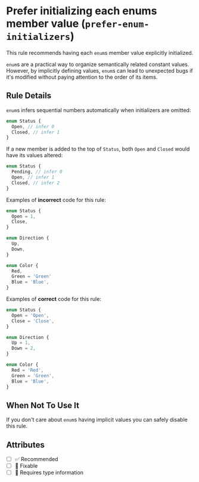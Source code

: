 # Prefer initializing each enums member value (`prefer-enum-initializers`)

This rule recommends having each `enum`s member value explicitly initialized.

`enum`s are a practical way to organize semantically related constant values. However, by implicitly defining values, `enum`s can lead to unexpected bugs if it's modified without paying attention to the order of its items.

## Rule Details

`enum`s infers sequential numbers automatically when initializers are omitted:

```ts
enum Status {
  Open, // infer 0
  Closed, // infer 1
}
```

If a new member is added to the top of `Status`, both `Open` and `Closed` would have its values altered:

```ts
enum Status {
  Pending, // infer 0
  Open, // infer 1
  Closed, // infer 2
}
```

Examples of **incorrect** code for this rule:

```ts
enum Status {
  Open = 1,
  Close,
}

enum Direction {
  Up,
  Down,
}

enum Color {
  Red,
  Green = 'Green'
  Blue = 'Blue',
}
```

Examples of **correct** code for this rule:

```ts
enum Status {
  Open = 'Open',
  Close = 'Close',
}

enum Direction {
  Up = 1,
  Down = 2,
}

enum Color {
  Red = 'Red',
  Green = 'Green',
  Blue = 'Blue',
}
```

## When Not To Use It

If you don't care about `enum`s having implicit values you can safely disable this rule.

## Attributes

- [ ] ✅ Recommended
- [ ] 🔧 Fixable
- [ ] 💭 Requires type information
